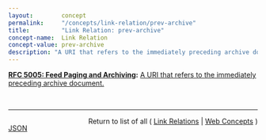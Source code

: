 ```yaml
---
layout:        concept
permalink:     "/concepts/link-relation/prev-archive"
title:         "Link Relation: prev-archive"
concept-name:  Link Relation
concept-value: prev-archive
description: "A URI that refers to the immediately preceding archive document."
---
```


**[RFC 5005: Feed Paging and Archiving](/specs/IETF/RFC/5005 "Syndicated Web feeds (using formats such as Atom) are often split into multiple documents to save bandwidth, allow &#34;sliding window&#34; access, or for other purposes. This specification formalizes two types of feeds that can span one or more feed documents; &#34;paged&#34; feeds and &#34;archived&#34; feeds. Additionally, it defines &#34;complete&#34; feeds to cover the case when a single feed document explicitly represents all of the feed's entries."):** [A URI that refers to the immediately preceding archive document.](http://tools.ietf.org/html/rfc5005#section-4 "Read documentation for Link Relation &#34;prev-archive&#34;")

<br/>
<hr/>

<p style="float : left"><a href="./prev-archive.json" title="JSON representing this particular Web Concept value">JSON</a></p>
<p style="text-align: right">Return to list of all ( <a href="../link-relations">Link Relations</a> | <a href="../">Web Concepts</a> )</p>
